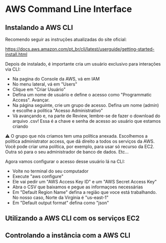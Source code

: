# AWS Command Line Interface

## Instalando a AWS CLI

Recomendo seguir as instruções atualizadas do site oficial: 

<https://docs.aws.amazon.com/pt_br/cli/latest/userguide/getting-started-install.html>

Depois de instalado, é importante cria um usuário exclusivo para interações via CLI:

* Na pagina do Console da AWS, vá em IAM
* No menu lateral, vá em "Users"
* Clique em "Criar Usuário"
* Defina um nome de usuário e define o acesso como "Programmatic Access". Avançar.
* Na página seguinte, crie um grupo de acesso. Defina um nome (admin) e escolhe a política "Acesso Administrativo" 
* Vá avançando e, na parte de Review, lembre-se de fazer o download do arquivo .csv! Essa é a chave e senha de acesso ao usuário que estamos criando

⚠️ O grupo que nós criamos tem uma política anexada. 
Escolhemos a política administrator access, que dá direito a todos os serviços da AWS. 
Você pode criar uma política, por exemplo, para usar só recurso da EC2. 
Outra só para o seu administrador de banco de dados. Etc...

Agora vamos configurar o acesso desse usuário lá na CLI:

* Volte no terminal do seu computador
* Execute "aws configure"
* Ele vai pedir um "AWS Access Key ID" e um "AWS Secret Access Key"
* Abra o CSV que baixamos e pegue as informaçoes necessárias
* Em "Default Region Name" defina a região que voce está trabalhando. No nosso caso, Norte da Virgínia é "us-east-1"
* Em "Default output format" defina como "json"

## Utilizando a AWS CLI com os serviços EC2



## Controlando a instância com a AWS CLI


